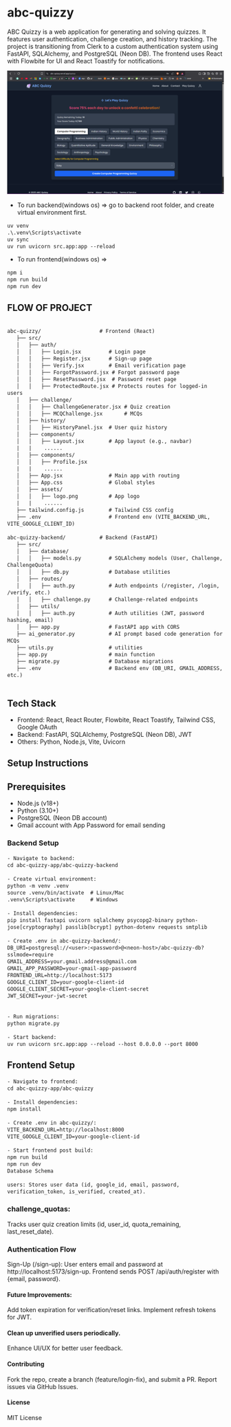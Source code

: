 # abc-quizzy
ABC Quizzy is a web application for generating and solving quizzes. It features user authentication, challenge creation, and history tracking. The project is transitioning from Clerk to a custom authentication system using FastAPI, SQLAlchemy, and PostgreSQL (Neon DB). The frontend uses React with Flowbite for UI and React Toastify for notifications.

![](https://raw.githubusercontent.com/AadityaUoHyd/abc-quizzy/refs/heads/main/abc-quizzy-screenshot.png)


- To run backend(windows os) => go to backend root folder, and create virtual environment first.

```
uv venv
.\.venv\Scripts\activate
uv sync
uv run uvicorn src.app:app --reload

```
- To run frontend(windows os) =>

```
npm i
npm run build
npm run dev
```

## FLOW OF PROJECT
```

abc-quizzy/                   # Frontend (React)
   ├── src/
   │   ├── auth/
   │   │   ├── Login.jsx         # Login page
   │   │   ├── Register.jsx      # Sign-up page
   │   │   ├── Verify.jsx        # Email verification page
   │   │   ├── ForgotPassword.jsx # Forgot password page
   │   │   ├── ResetPassword.jsx  # Password reset page
   │   │   ├── ProtectedRoute.jsx # Protects routes for logged-in users
   │   ├── challenge/
   │   │   ├── ChallengeGenerator.jsx # Quiz creation
   │   │   ├── MCQChallenge.jsx       # MCQs
   │   ├── history/
   │   │   ├── HistoryPanel.jsx  # User quiz history
   │   ├── components/
   │   │   ├── Layout.jsx        # App layout (e.g., navbar)
   |   |    ......
   │   ├── components/
   │   │   ├── Profile.jsx    
   |   |    ......    
   │   ├── App.jsx               # Main app with routing
   │   ├── App.css               # Global styles
   │   ├── assets/
   │   │   ├── logo.png          # App logo
   |   |    ......
   ├── tailwind.config.js        # Tailwind CSS config
   ├── .env                      # Frontend env (VITE_BACKEND_URL, VITE_GOOGLE_CLIENT_ID)

abc-quizzy-backend/           # Backend (FastAPI)
   ├── src/
   │   ├── database/
   │   │   ├── models.py         # SQLAlchemy models (User, Challenge, ChallengeQuota)
   │   │   ├── db.py             # Database utilities
   │   ├── routes/
   │   │   ├── auth.py           # Auth endpoints (/register, /login, /verify, etc.)
   │   │   ├── challenge.py      # Challenge-related endpoints
   │   ├── utils/
   │   │   ├── auth.py           # Auth utilities (JWT, password hashing, email)
   │   ├── app.py                # FastAPI app with CORS
   ├── ai_generator.py           # AI prompt based code generation for MCQs
   ├── utils.py                  # utilities
   ├── app.py                    # main function
   ├── migrate.py                # Database migrations
   ├── .env                      # Backend env (DB_URI, GMAIL_ADDRESS, etc.)


```

## Tech Stack
- Frontend: React, React Router, Flowbite, React Toastify, Tailwind CSS, Google OAuth
- Backend: FastAPI, SQLAlchemy, PostgreSQL (Neon DB), JWT
- Others: Python, Node.js, Vite, Uvicorn

## Setup Instructions

## Prerequisites
- Node.js (v18+)
- Python (3.10+)
- PostgreSQL (Neon DB account)
- Gmail account with App Password for email sending

### Backend Setup
```
- Navigate to backend:
cd abc-quizzy-app/abc-quizzy-backend

- Create virtual environment:
python -m venv .venv
source .venv/bin/activate  # Linux/Mac
.venv\Scripts\activate     # Windows

- Install dependencies:
pip install fastapi uvicorn sqlalchemy psycopg2-binary python-jose[cryptography] passlib[bcrypt] python-dotenv requests smtplib

- Create .env in abc-quizzy-backend/:
DB_URI=postgresql://<user>:<password>@<neon-host>/abc-quizzy-db?sslmode=require
GMAIL_ADDRESS=your.gmail.address@gmail.com
GMAIL_APP_PASSWORD=your-gmail-app-password
FRONTEND_URL=http://localhost:5173
GOOGLE_CLIENT_ID=your-google-client-id
GOOGLE_CLIENT_SECRET=your-google-client-secret
JWT_SECRET=your-jwt-secret


- Run migrations:
python migrate.py

- Start backend:
uv run uvicorn src.app:app --reload --host 0.0.0.0 --port 8000
```

## Frontend Setup
```
- Navigate to frontend:
cd abc-quizzy-app/abc-quizzy

- Install dependencies:
npm install

- Create .env in abc-quizzy/:
VITE_BACKEND_URL=http://localhost:8000
VITE_GOOGLE_CLIENT_ID=your-google-client-id

- Start frontend post build:
npm run build
npm run dev
Database Schema

users: Stores user data (id, google_id, email, password, verification_token, is_verified, created_at).

```

### challenge_quotas: 
Tracks user quiz creation limits (id, user_id, quota_remaining, last_reset_date).

### Authentication Flow
Sign-Up (/sign-up):
User enters email and password at http://localhost:5173/sign-up.
Frontend sends POST /api/auth/register with {email, password}.

#### Future Improvements:
Add token expiration for verification/reset links.
Implement refresh tokens for JWT.

#### Clean up unverified users periodically.
Enhance UI/UX for better user feedback.

#### Contributing
Fork the repo, create a branch (feature/login-fix), and submit a PR.
Report issues via GitHub Issues.

#### License
MIT License
